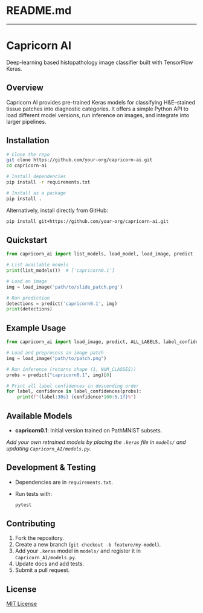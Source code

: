 # README.md
---
# Capricorn AI

Deep-learning based histopathology image classifier built with TensorFlow Keras.

## Overview

Capricorn AI provides pre-trained Keras models for classifying H\&E–stained tissue patches into diagnostic categories. It offers a simple Python API to load different model versions, run inference on images, and integrate into larger pipelines.

## Installation

```bash
# Clone the repo
git clone https://github.com/your-org/capricorn-ai.git
cd capricorn-ai

# Install dependencies
pip install -r requirements.txt

# Install as a package
pip install .
```

Alternatively, install directly from GitHub:

```bash
pip install git+https://github.com/your-org/capricorn-ai.git
```

## Quickstart

```python
from capricorn_ai import list_models, load_model, load_image, predict

# List available models
print(list_models())  # ['capricorn0.1']

# Load an image
img = load_image('path/to/slide_patch.png')

# Run prediction
detections = predict('capricorn0.1', img)
print(detections)
```

## Example Usage

```python
from capricorn_ai import load_image, predict, ALL_LABELS, label_confidences

# Load and preprocess an image patch
img = load_image("path/to/patch.png")

# Run inference (returns shape (1, NUM_CLASSES))
probs = predict("capricorn0.1", img)[0]

# Print all label confidences in descending order
for label, confidence in label_confidences(probs):
    print(f"{label:30s} {confidence*100:5.1f}%")
```

## Available Models

* **capricorn0.1**: Initial version trained on PathMNIST subsets.

*Add your own retrained models by placing the `.keras` file in `models/` and updating `Capricorn_AI/models.py`.*

## Development & Testing

* Dependencies are in `requirements.txt`.
* Run tests with:

  ```bash
  pytest
  ```

## Contributing

1. Fork the repository.
2. Create a new branch (`git checkout -b feature/my-model`).
3. Add your `.keras` model in `models/` and register it in `Capricorn_AI/models.py`.
4. Update docs and add tests.
5. Submit a pull request.

## License

[MIT License](LICENSE)

